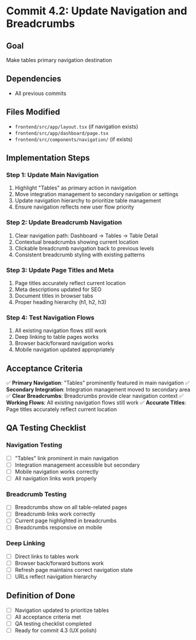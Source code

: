 # Commit 4.2: Update Navigation and Breadcrumbs

## Goal
Make tables primary navigation destination

## Dependencies
- All previous commits

## Files Modified
- `frontend/src/app/layout.tsx` (if navigation exists)
- `frontend/src/app/dashboard/page.tsx`
- `frontend/src/components/navigation/` (if exists)

## Implementation Steps

### Step 1: Update Main Navigation
1. Highlight "Tables" as primary action in navigation
2. Move integration management to secondary navigation or settings
3. Update navigation hierarchy to prioritize table management
4. Ensure navigation reflects new user flow priority

### Step 2: Update Breadcrumb Navigation
1. Clear navigation path: Dashboard → Tables → Table Detail
2. Contextual breadcrumbs showing current location
3. Clickable breadcrumb navigation back to previous levels
4. Consistent breadcrumb styling with existing patterns

### Step 3: Update Page Titles and Meta
1. Page titles accurately reflect current location
2. Meta descriptions updated for SEO
3. Document titles in browser tabs
4. Proper heading hierarchy (h1, h2, h3)

### Step 4: Test Navigation Flows
1. All existing navigation flows still work
2. Deep linking to table pages works
3. Browser back/forward navigation works
4. Mobile navigation updated appropriately

## Acceptance Criteria

✅ **Primary Navigation**: "Tables" prominently featured in main navigation
✅ **Secondary Integration**: Integration management moved to secondary area
✅ **Clear Breadcrumbs**: Breadcrumbs provide clear navigation context
✅ **Working Flows**: All existing navigation flows still work
✅ **Accurate Titles**: Page titles accurately reflect current location

## QA Testing Checklist

### Navigation Testing
- [ ] "Tables" link prominent in main navigation
- [ ] Integration management accessible but secondary
- [ ] Mobile navigation works correctly
- [ ] All navigation links work properly

### Breadcrumb Testing
- [ ] Breadcrumbs show on all table-related pages
- [ ] Breadcrumb links work correctly
- [ ] Current page highlighted in breadcrumbs
- [ ] Breadcrumbs responsive on mobile

### Deep Linking
- [ ] Direct links to tables work
- [ ] Browser back/forward buttons work
- [ ] Refresh page maintains correct navigation state
- [ ] URLs reflect navigation hierarchy

## Definition of Done
- [ ] Navigation updated to prioritize tables
- [ ] All acceptance criteria met
- [ ] QA testing checklist completed
- [ ] Ready for commit 4.3 (UX polish) 